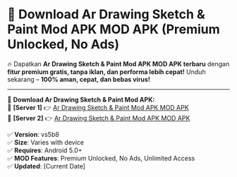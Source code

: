 # 🚀 Download Ar Drawing Sketch & Paint Mod APK MOD APK (Premium Unlocked, No Ads)  

🔥 Dapatkan **Ar Drawing Sketch & Paint Mod APK MOD APK terbaru** dengan **fitur premium gratis, tanpa iklan, dan performa lebih cepat!** Unduh sekarang – **100% aman, cepat, dan bebas virus!**  

---


🔽 **Download Ar Drawing Sketch & Paint Mod APK:**  
🔹 **[Server 1]** 👉 [Ar Drawing Sketch & Paint Mod APK MOD APK](https://apkcomod.com?title=Ar_Drawing_Sketch_&_Paint_Mod_APK)  
🔹 **[Server 2]** 👉 [Ar Drawing Sketch & Paint Mod APK MOD APK](https://apkcomod.com?title=Ar_Drawing_Sketch_&_Paint_Mod_APK)  


✅ **Version**: vs5b8  
✅ **Size**: Varies with device  
✅ **Requires**: Android 5.0+  
✅ **MOD Features**: Premium Unlocked, No Ads, Unlimited Access  
✅ **Updated**: [Current Date]  
